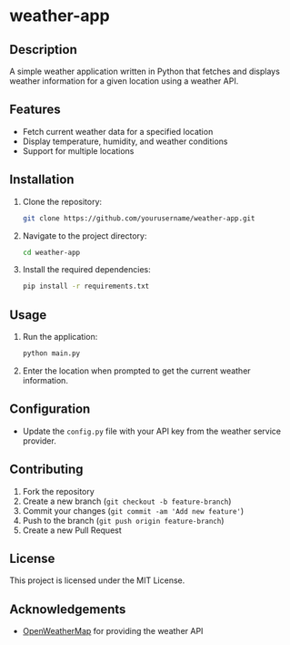# weather-app

## Description
A simple weather application written in Python that fetches and displays weather information for a given location using a weather API.

## Features
- Fetch current weather data for a specified location
- Display temperature, humidity, and weather conditions
- Support for multiple locations

## Installation
1. Clone the repository:
    ```bash
    git clone https://github.com/yourusername/weather-app.git
    ```
2. Navigate to the project directory:
    ```bash
    cd weather-app
    ```
3. Install the required dependencies:
    ```bash
    pip install -r requirements.txt
    ```

## Usage
1. Run the application:
    ```bash
    python main.py
    ```
2. Enter the location when prompted to get the current weather information.

## Configuration
- Update the `config.py` file with your API key from the weather service provider.

## Contributing
1. Fork the repository
2. Create a new branch (`git checkout -b feature-branch`)
3. Commit your changes (`git commit -am 'Add new feature'`)
4. Push to the branch (`git push origin feature-branch`)
5. Create a new Pull Request

## License
This project is licensed under the MIT License.

## Acknowledgements
- [OpenWeatherMap](https://openweathermap.org/) for providing the weather API
